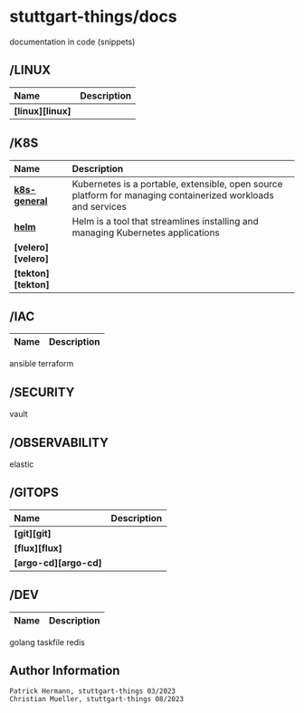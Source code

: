# stuttgart-things/docs

documentation in code (snippets)

## /LINUX

|                     Name | Description                                                                                      |
| :----------------------- | :----------------------------------------------------------------------------------------------- |
| **[linux][linux]** |  |

## /K8S

|                     Name | Description                                                                                      |
| :----------------------- | :----------------------------------------------------------------------------------------------- |
| **[k8s-general][k8s]** | Kubernetes is a portable, extensible, open source platform for managing containerized workloads and services |
| **[helm][helm]** | Helm is a tool that streamlines installing and managing Kubernetes applications |
| **[velero][velero]** |  |
| **[tekton][tekton]** |  |

## /IAC

|                     Name | Description                                                                                      |
| :----------------------- | :----------------------------------------------------------------------------------------------- |
ansible
terraform

## /SECURITY
vault

## /OBSERVABILITY
elastic


## /GITOPS

|                     Name | Description                                                                                      |
| :----------------------- | :----------------------------------------------------------------------------------------------- |
| **[git][git]** |  |
| **[flux][flux]** |  |
| **[argo-cd][argo-cd]** |  |

## /DEV

|                     Name | Description                                                                                      |
| :----------------------- | :----------------------------------------------------------------------------------------------- |
golang
taskfile
redis


[k8s]: https://github.com/stuttgart-things/docs/blob/main/k8s.md
[helm]: https://github.com/stuttgart-things/docs/blob/main/helm.md


Author Information
------------------
```
Patrick Hermann, stuttgart-things 03/2023
Christian Mueller, stuttgart-things 08/2023
```
